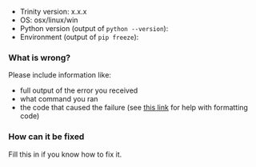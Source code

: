 * Trinity version: x.x.x
* OS: osx/linux/win
* Python version (output of `python --version`):
* Environment (output of `pip freeze`):

### What is wrong?

Please include information like:

* full output of the error you received
* what command you ran
* the code that caused the failure (see [this link](https://help.github.com/articles/basic-writing-and-formatting-syntax/) for help with formatting code)


### How can it be fixed

Fill this in if you know how to fix it.

